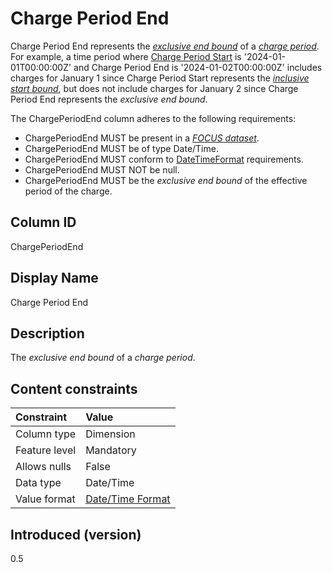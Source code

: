 # Charge Period End

Charge Period End represents the [*exclusive end bound*](#glossary:exclusiveendbound) of a [*charge period*](#glossary:chargeperiod). For example, a time period where [Charge Period Start](#chargeperiodstart) is '2024-01-01T00:00:00Z' and Charge Period End is '2024-01-02T00:00:00Z' includes charges for January 1 since Charge Period Start represents the [*inclusive start bound*](#glossary:inclusivestartbound), but does not include charges for January 2 since Charge Period End represents the *exclusive end bound*.

The ChargePeriodEnd column adheres to the following requirements:

* ChargePeriodEnd MUST be present in a [*FOCUS dataset*](#glossary:FOCUS-dataset).
* ChargePeriodEnd MUST be of type Date/Time.
* ChargePeriodEnd MUST conform to [DateTimeFormat](#date/timeformat) requirements.
* ChargePeriodEnd MUST NOT be null.
* ChargePeriodEnd MUST be the *exclusive end bound* of the effective period of the charge.

## Column ID

ChargePeriodEnd

## Display Name

Charge Period End

## Description

The *exclusive end bound* of a *charge period*.

## Content constraints

| Constraint      | Value                                |
|:----------------|:-------------------------------------|
| Column type     | Dimension                            |
| Feature level   | Mandatory                            |
| Allows nulls    | False                                |
| Data type       | Date/Time                            |
| Value format    | [Date/Time Format](#date/timeformat) |

## Introduced (version)

0.5
